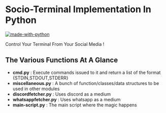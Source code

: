 # Socio-Terminal Implementation In Python

[![made-with-python](https://img.shields.io/badge/Made%20With-Python-success)](https://www.python.org/)

Control Your Terminal From Your Social Media !

## The Various Functions At A Glance

- **cmd.py** : Execute commands issued to it and return a list of the format {STDIN,STDOUT,STDERR}
- **miscellaneous.py** : A bunch of function/classes/data structures to be used in other modules
- **discordfetcher.py** : Uses discord as a medium
- **whatsappfetcher.py** : Uses whatsapp as a medium 
- **main-script.py** : The main script where the magic happens
